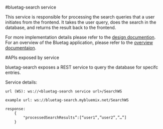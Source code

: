 #bluetag-search service

This service is responsible for processing the search queries that a user initiates from the frontend. It takes the user query, does the search in the database, and returns the result back to the frontend.

For more implementation details please refer to the [design documention](../../../bluetag-docs/blob/master/bluetag-backend-implementation-details.md).  For an overview of the Bluetag application, please refer to the [overview documentaion](../../../bluetag/blob/master/README.md).

#APIs exposed by service

bluetag-search exposes a REST service to query the database for specifc entries.

Service details:

```
url (WS): ws://<bluetag-search service url>/SearchWS

example url: ws://bluetag-search.mybluemix.net/SearchWS

response: 
	{
		"processedSearchResults”:[“user1”,”user2”,”…”]
	}
```